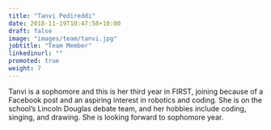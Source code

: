 ```yaml
---
title: "Tanvi Pedireddi"
date: 2018-11-19T10:47:58+10:00
draft: false
image: "images/team/tanvi.jpg"
jobtitle: "Team Member"
linkedinurl: ""
promoted: true
weight: 7
---
```


Tanvi is a sophomore and this is her third year in FIRST, joining because of a Facebook post and an aspiring interest in robotics and coding. She is on the school’s Lincoln Douglas debate team, and her hobbies include coding, singing, and drawing. She is looking forward to sophomore year.



